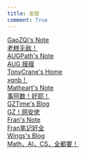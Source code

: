 ```yaml
---
title: 友链
comment: True
---
```


<div class="flink-list">

<div class="flink-list-item">
    <a href="https://gaozqi.github.io/note/" title="Gaozqi's Note" target="_blank">
        <div class="flink-item-icon">
            <img src="../assets/GaoZQi.jpg" alt="">
        </div>
        <div class="flink-item-name heti-skip">GaoZQi's Note</div>
        <div class="flink-item-desc">老糕无敌！</div>
    </a>
</div>

<div class="flink-list-item">
    <a href="https://shzaiz.github.io" title="AUGPath's Note" target="_blank">
        <div class="flink-item-icon">
            <img src="../assets/AUGPath.jpg" alt="">
        </div>
        <div class="flink-item-name heti-skip">AUGPath's Note</div>
        <div class="flink-item-desc">AUG 膜膜</div>
    </a>
</div>

<div class="flink-list-item">
    <a href="https://tonycrane.cc/" title="TonyCrane's Home" target="_blank">
        <div class="flink-item-icon">
            <img src="../assets/TonyCrane.jpg" alt="">
        </div>
        <div class="flink-item-name heti-skip">TonyCrane's Home</div>
        <div class="flink-item-desc">xgnb！</div>
    </a>
</div>

<div class="flink-list-item">
    <a href="https://matheart.github.io/" title="Matheart's Note" target="_blank">
        <div class="flink-item-icon">
            <img src="../assets/Matheart.jpg" alt="">
        </div>
        <div class="flink-item-name heti-skip">Matheart's Note</div>
        <div class="flink-item-desc">事阿数！好耶！</div>
    </a>
</div>

<div class="flink-list-item">
    <a href="https://blog.gztime.cc/" title="GZTime's Blog" target="_blank">
        <div class="flink-item-icon">
            <img src="../assets/GZTime.jpg" alt="">
        </div>
        <div class="flink-item-name heti-skip">GZTime's Blog</div>
        <div class="flink-item-desc">GZ！网安佬</div>
    </a>
</div>

<div class="flink-list-item">
    <a href="https://zmx0142857.github.io/note/" title="Fran's Note" target="_blank">
        <div class="flink-item-icon">
            <img src="../assets/Fran.jpg" alt="">
        </div>
        <div class="flink-item-name heti-skip">Fran's Note</div>
        <div class="flink-item-desc">Fran笔记好全</div>
    </a>
</div>

<div class="flink-list-item">
    <a href="https://wings236.github.io/" title="Wings's Blog" target="_blank">
        <div class="flink-item-icon">
            <img src="../assets/Wings.jpg" alt="">
        </div>
        <div class="flink-item-name heti-skip">Wings's Blog</div>
        <div class="flink-item-desc">Math，AI，CS，全都要！</div>
    </a>
</div>

</div>